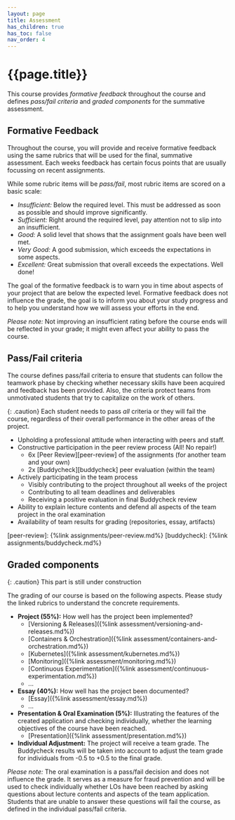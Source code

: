 ```yaml
---
layout: page
title: Assessment
has_children: true
has_toc: false
nav_order: 4
---
```


# {{page.title}}

This course provides *formative feedback* throughout the course and defines *pass/fail criteria* and *graded components* for the summative assessment.


## Formative Feedback

Throughout the course, you will provide and receive formative feedback using the same rubrics that will be used for the final, summative assessment.
Each weeks feedback has certain focus points that are usually focussing on recent assignments.

While some rubric items will be *pass/fail*, most rubric items are scored on a basic scale:

- *Insufficient:* Below the required level. This must be addressed as soon as possible and should improve significantly.
- *Sufficient:* Right around the required level, pay attention not to slip into an insufficient.
- *Good:* A solid level that shows that the assignment goals have been well met.
- *Very Good:* A good submission, which exceeds the expectations in some aspects.
- *Excellent:* Great submission that overall exceeds the expectations. Well done!

The goal of the formative feedback is to warn you in time about aspects of your project that are below the expected level.
Formative feedback does not influence the grade, the goal is to inform you about your study progress and to help you understand how we will assess your efforts in the end.

*Please note:* Not improving an insufficient rating before the course ends will be reflected in your grade; it might even affect your ability to pass the course.


## Pass/Fail criteria

The course defines pass/fail criteria to ensure that students can follow the teamwork phase by checking whether necessary skills have been acquired and feedback has been provided.
Also, the criteria protect teams from unmotivated students that try to capitalize on the work of others.

{: .caution}
Each student needs to pass *all* criteria or they will fail the course, regardless of their overall performance in the other areas of the project.


- Upholding a professional attitude when interacting with peers and staff.
- Constructive participation in the peer review process (All! No repair!)
	- 6x [Peer Review][peer-review] of the assignments (for another team and your own)
	- 2x [Buddycheck][buddycheck] peer evaluation (within the team)
- Actively participating in the team process
	- Visibly contributing to the project throughout all weeks of the project
	- Contributing to all team deadlines and deliverables
	- Receiving a positive evaluation in final Buddycheck review
- Ability to explain lecture contents and defend all aspects of the team project in the oral examination
- Availability of team results for grading (repositories, essay, artifacts)

[peer-review]: {%link assignments/peer-review.md%}
[buddycheck]: {%link assignments/buddycheck.md%}


## Graded components

{: .caution}
This part is still under construction

The grading of our course is based on the following aspects.
Please study the linked rubrics to understand the concrete requirements.

- **Project (55%):** How well has the project been implemented?
	- [Versioning & Releases]({%link assessment/versioning-and-releases.md%})
	- [Containers & Orchestration]({%link assessment/containers-and-orchestration.md%})
	- [Kubernetes]({%link assessment/kubernetes.md%})
	- [Monitoring]({%link assessment/monitoring.md%})
	- [Continuous Experimentation]({%link assessment/continuous-experimentation.md%})
	- ...
- **Essay (40%):** How well has the project been documented?
	- [Essay]({%link assessment/essay.md%})
	- ...
- **Presentation & Oral Examination (5%):** Illustrating the features of the created application and checking individually, whether the learning objectives of the course have been reached.
	- [Presentation]({%link assessment/presentation.md%})
- **Individual Adjustment:** The project will receive a team grade. The Buddycheck results will be taken into account to adjust the team grade for individuals from -0.5 to +0.5 to the final grade.


*Please note:* The oral examination is a pass/fail decision and does not influence the grade.
It serves as a measure for fraud prevention and will be used to check individually whether LOs have been reached by asking questions about lecture contents and aspects of the team application.
Students that are unable to answer these questions will fail the course, as defined in the individual pass/fail criteria.

[rubric-process]: {{site.baseurl}}/grading/process
[rubric-product]: {{site.baseurl}}/grading/product
[rubric-hci]: {{site.baseurl}}/grading/heuristic-usability-evaluation
[rubric-pitch]: {{site.baseurl}}/grading/product-pitch


